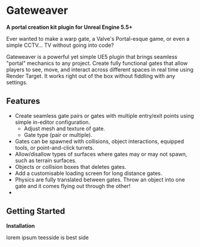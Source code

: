 # Gateweaver
**A portal creation kit plugin for Unreal Engine 5.5+**

Ever wanted to make a warp gate, a Valve's Portal-esque game, or even a simple CCTV... TV without going into code?

Gateweaver is a powerful yet simple UE5 plugin that brings seamless "portal" mechanics to any project. Create fully functional gates that allow players to see, move, and interact across different spaces in real time using Render Target. It works right out of the box without fiddling with any settings.

## Features
- Create seamless gate pairs or gates with multiple entry/exit points using simple in-editor configuration.
  - Adjust mesh and texture of gate.
  - Gate type (pair or multiple).
- Gates can be spawned with collisions, object interactions, equipped tools, or point-and-click turrets.
- Allow/disallow types of surfaces where gates may or may not spawn, such as terrain surfaces.
- Objects or collision boxes that deletes gates.
- Add a customisable loading screen for long distance gates.
- Physics are fully translated between gates. Throw an object into one gate and it comes flying out through the other!
- 

## Getting Started
**Installation**

lorem ipsum teesside is best side
